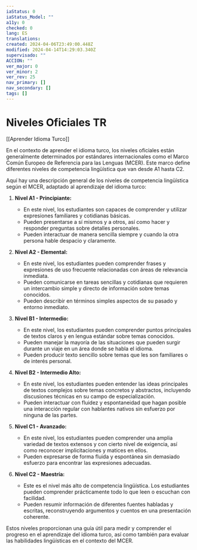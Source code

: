 ```yaml
---
iaStatus: 0
iaStatus_Model: ""
a11y: 0
checked: 0
lang: ES
translations: 
created: 2024-04-06T23:49:00.448Z
modified: 2024-04-14T14:29:03.340Z
supervisado: ""
ACCION: ""
ver_major: 0
ver_minor: 2
ver_rev: 25
nav_primary: []
nav_secondary: []
tags: []
---
```

# Niveles Oficiales TR

[[Aprender Idioma Turco]]

En el contexto de aprender el idioma turco, los niveles oficiales están generalmente determinados por estándares internacionales como el Marco Común Europeo de Referencia para las Lenguas (MCER). Este marco define diferentes niveles de competencia lingüística que van desde A1 hasta C2.

Aquí hay una descripción general de los niveles de competencia lingüística según el MCER, adaptado al aprendizaje del idioma turco:

1. **Nivel A1 - Principiante:**
   - En este nivel, los estudiantes son capaces de comprender y utilizar expresiones familiares y cotidianas básicas.
   - Pueden presentarse a sí mismos y a otros, así como hacer y responder preguntas sobre detalles personales.
   - Pueden interactuar de manera sencilla siempre y cuando la otra persona hable despacio y claramente.

2. **Nivel A2 - Elemental:**
   - En este nivel, los estudiantes pueden comprender frases y expresiones de uso frecuente relacionadas con áreas de relevancia inmediata.
   - Pueden comunicarse en tareas sencillas y cotidianas que requieren un intercambio simple y directo de información sobre temas conocidos.
   - Pueden describir en términos simples aspectos de su pasado y entorno inmediato.

3. **Nivel B1 - Intermedio:**
   - En este nivel, los estudiantes pueden comprender puntos principales de textos claros y en lengua estándar sobre temas conocidos.
   - Pueden manejar la mayoría de las situaciones que pueden surgir durante un viaje en un área donde se habla el idioma.
   - Pueden producir texto sencillo sobre temas que les son familiares o de interés personal.

4. **Nivel B2 - Intermedio Alto:**
   - En este nivel, los estudiantes pueden entender las ideas principales de textos complejos sobre temas concretos y abstractos, incluyendo discusiones técnicas en su campo de especialización.
   - Pueden interactuar con fluidez y espontaneidad que hagan posible una interacción regular con hablantes nativos sin esfuerzo por ninguna de las partes.

5. **Nivel C1 - Avanzado:**
   - En este nivel, los estudiantes pueden comprender una amplia variedad de textos extensos y con cierto nivel de exigencia, así como reconocer implicitaciones y matices en ellos.
   - Pueden expresarse de forma fluida y espontánea sin demasiado esfuerzo para encontrar las expresiones adecuadas.

6. **Nivel C2 - Maestría:**
   - Este es el nivel más alto de competencia lingüística. Los estudiantes pueden comprender prácticamente todo lo que leen o escuchan con facilidad.
   - Pueden resumir información de diferentes fuentes habladas y escritas, reconstruyendo argumentos y cuentos en una presentación coherente.

Estos niveles proporcionan una guía útil para medir y comprender el progreso en el aprendizaje del idioma turco, así como también para evaluar las habilidades lingüísticas en el contexto del MCER.